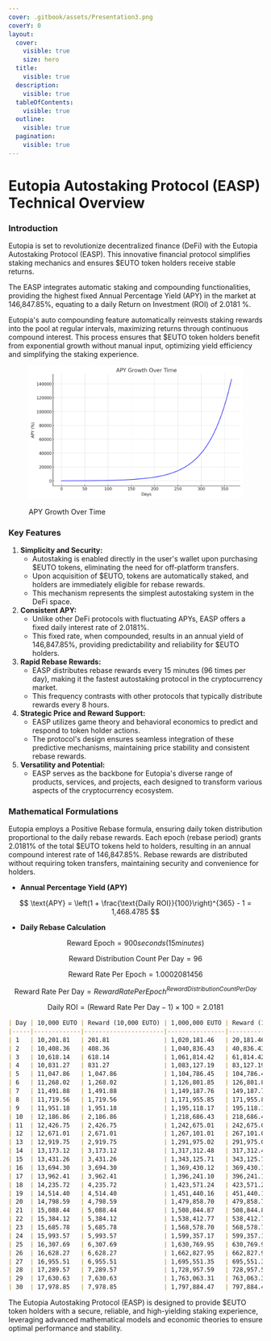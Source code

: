 ```yaml
---
cover: .gitbook/assets/Presentation3.png
coverY: 0
layout:
  cover:
    visible: true
    size: hero
  title:
    visible: true
  description:
    visible: true
  tableOfContents:
    visible: true
  outline:
    visible: true
  pagination:
    visible: true
---
```


# Eutopia Autostaking Protocol (EASP) Technical Overview

### **Introduction**

Eutopia is set to revolutionize decentralized finance (DeFi) with the Eutopia Autostaking Protocol (EASP). This innovative financial protocol simplifies staking mechanics and ensures $EUTO token holders receive stable returns.

The EASP integrates automatic staking and compounding functionalities, providing the highest fixed Annual Percentage Yield (APY) in the market at 146,847.85%, equating to a daily Return on Investment (ROI) of 2.0181 %.

Eutopia's auto compounding feature automatically reinvests staking rewards into the pool at regular intervals, maximizing returns through continuous compound interest. This process ensures that $EUTO token holders benefit from exponential growth without manual input, optimizing yield efficiency and simplifying the staking experience.

<figure><img src=".gitbook/assets/output.png" alt="APY Growth Over Time"><figcaption><p>APY Growth Over Time</p></figcaption></figure>

### **Key Features**

1. **Simplicity and Security:**
   * Autostaking is enabled directly in the user's wallet upon purchasing $EUTO tokens, eliminating the need for off-platform transfers.
   * Upon acquisition of $EUTO, tokens are automatically staked, and holders are immediately eligible for rebase rewards.
   * This mechanism represents the simplest autostaking system in the DeFi space.
2. **Consistent APY:**
   * Unlike other DeFi protocols with fluctuating APYs, EASP offers a fixed daily interest rate of 2.0181%.
   * This fixed rate, when compounded, results in an annual yield of 146,847.85%, providing predictability and reliability for $EUTO holders.
3. **Rapid Rebase Rewards:**
   * EASP distributes rebase rewards every 15 minutes (96 times per day), making it the fastest autostaking protocol in the cryptocurrency market.
   * This frequency contrasts with other protocols that typically distribute rewards every 8 hours.
4. **Strategic Price and Reward Support:**
   * EASP utilizes game theory and behavioral economics to predict and respond to token holder actions.
   * The protocol's design ensures seamless integration of these predictive mechanisms, maintaining price stability and consistent rebase rewards.
5. **Versatility and Potential:**
   * EASP serves as the backbone for Eutopia's diverse range of products, services, and projects, each designed to transform various aspects of the cryptocurrency ecosystem.

### **Mathematical Formulations**

Eutopia employs a Positive Rebase formula, ensuring daily token distribution proportional to the daily rebase rewards. Each epoch (rebase period) grants 2.0181% of the total $EUTO tokens held to holders, resulting in an annual compound interest rate of 146,847.85%. Rebase rewards are distributed without requiring token transfers, maintaining security and convenience for holders.

* **Annual Percentage Yield (APY)**

$$
\text{APY} = \left(1 + \frac{\text{Daily ROI}}{100}\right)^{365} - 1 = 1,468.4785
$$

* **Daily Rebase Calculation**

$$
\text{Reward Epoch} = 900 seconds (15 minutes)
$$

$$
\text{Reward Distribution Count Per Day} = 96
$$

$$
\text{Reward Rate Per Epoch} = 1.0002081456
$$

$$
\text{Reward Rate Per Day} = {Reward Rate Per Epoch}^{Reward Distribution Count Per Day}
$$

$$
\text{Daily ROI} = (\text{Reward Rate Per Day} - 1) \times 100 = 2.0181
$$

```markdown
| Day | 10,000 EUTO | Reward (10,000 EUTO) | 1,000,000 EUTO | Reward (1,000,000 EUTO) |
|-----|-------------|----------------------|----------------|-------------------------|
| 1   | 10,201.81   | 201.81               | 1,020,181.46   | 20,181.46               |
| 2   | 10,408.36   | 408.36               | 1,040,836.43   | 40,836.43               |
| 3   | 10,618.14   | 618.14               | 1,061,814.42   | 61,814.42               |
| 4   | 10,831.27   | 831.27               | 1,083,127.19   | 83,127.19               |
| 5   | 11,047.86   | 1,047.86             | 1,104,786.45   | 104,786.45              |
| 6   | 11,268.02   | 1,268.02             | 1,126,801.85   | 126,801.85              |
| 7   | 11,491.88   | 1,491.88             | 1,149,187.76   | 149,187.76              |
| 8   | 11,719.56   | 1,719.56             | 1,171,955.85   | 171,955.85              |
| 9   | 11,951.18   | 1,951.18             | 1,195,118.17   | 195,118.17              |
| 10  | 12,186.86   | 2,186.86             | 1,218,686.43   | 218,686.43              |
| 11  | 12,426.75   | 2,426.75             | 1,242,675.01   | 242,675.01              |
| 12  | 12,671.01   | 2,671.01             | 1,267,101.01   | 267,101.01              |
| 13  | 12,919.75   | 2,919.75             | 1,291,975.02   | 291,975.02              |
| 14  | 13,173.12   | 3,173.12             | 1,317,312.48   | 317,312.48              |
| 15  | 13,431.26   | 3,431.26             | 1,343,125.71   | 343,125.71              |
| 16  | 13,694.30   | 3,694.30             | 1,369,430.12   | 369,430.12              |
| 17  | 13,962.41   | 3,962.41             | 1,396,241.10   | 396,241.10              |
| 18  | 14,235.72   | 4,235.72             | 1,423,571.24   | 423,571.24              |
| 19  | 14,514.40   | 4,514.40             | 1,451,440.16   | 451,440.16              |
| 20  | 14,798.59   | 4,798.59             | 1,479,858.70   | 479,858.70              |
| 21  | 15,088.44   | 5,088.44             | 1,508,844.87   | 508,844.87              |
| 22  | 15,384.12   | 5,384.12             | 1,538,412.77   | 538,412.77              |
| 23  | 15,685.78   | 5,685.78             | 1,568,578.70   | 568,578.70              |
| 24  | 15,993.57   | 5,993.57             | 1,599,357.17   | 599,357.17              |
| 25  | 16,307.69   | 6,307.69             | 1,630,769.95   | 630,769.95              |
| 26  | 16,628.27   | 6,628.27             | 1,662,827.95   | 662,827.95              |
| 27  | 16,955.51   | 6,955.51             | 1,695,551.35   | 695,551.35              |
| 28  | 17,289.57   | 7,289.57             | 1,728,957.59   | 728,957.59              |
| 29  | 17,630.63   | 7,630.63             | 1,763,063.31   | 763,063.31              |
| 30  | 17,978.85   | 7,978.85             | 1,797,884.47   | 797,884.47              |
```

The Eutopia Autostaking Protocol (EASP) is designed to provide $EUTO token holders with a secure, reliable, and high-yielding staking experience, leveraging advanced mathematical models and economic theories to ensure optimal performance and stability.
